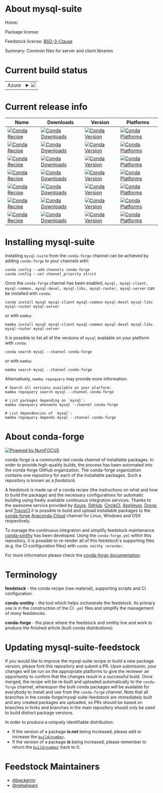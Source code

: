 About mysql-suite
=================

Home: 

Package license: 

Feedstock license: [BSD-3-Clause](https://github.com/conda-forge/mysql-feedstock/blob/main/LICENSE.txt)

Summary: Common files for server and client libraries

Current build status
====================


<table>
    
  <tr>
    <td>Azure</td>
    <td>
      <details>
        <summary>
          <a href="https://dev.azure.com/conda-forge/feedstock-builds/_build/latest?definitionId=659&branchName=main">
            <img src="https://dev.azure.com/conda-forge/feedstock-builds/_apis/build/status/mysql-feedstock?branchName=main">
          </a>
        </summary>
        <table>
          <thead><tr><th>Variant</th><th>Status</th></tr></thead>
          <tbody><tr>
              <td>linux_64_openssl1.1.1</td>
              <td>
                <a href="https://dev.azure.com/conda-forge/feedstock-builds/_build/latest?definitionId=659&branchName=main">
                  <img src="https://dev.azure.com/conda-forge/feedstock-builds/_apis/build/status/mysql-feedstock?branchName=main&jobName=linux&configuration=linux%20linux_64_openssl1.1.1" alt="variant">
                </a>
              </td>
            </tr><tr>
              <td>linux_64_openssl3</td>
              <td>
                <a href="https://dev.azure.com/conda-forge/feedstock-builds/_build/latest?definitionId=659&branchName=main">
                  <img src="https://dev.azure.com/conda-forge/feedstock-builds/_apis/build/status/mysql-feedstock?branchName=main&jobName=linux&configuration=linux%20linux_64_openssl3" alt="variant">
                </a>
              </td>
            </tr><tr>
              <td>linux_aarch64_openssl1.1.1</td>
              <td>
                <a href="https://dev.azure.com/conda-forge/feedstock-builds/_build/latest?definitionId=659&branchName=main">
                  <img src="https://dev.azure.com/conda-forge/feedstock-builds/_apis/build/status/mysql-feedstock?branchName=main&jobName=linux&configuration=linux%20linux_aarch64_openssl1.1.1" alt="variant">
                </a>
              </td>
            </tr><tr>
              <td>linux_aarch64_openssl3</td>
              <td>
                <a href="https://dev.azure.com/conda-forge/feedstock-builds/_build/latest?definitionId=659&branchName=main">
                  <img src="https://dev.azure.com/conda-forge/feedstock-builds/_apis/build/status/mysql-feedstock?branchName=main&jobName=linux&configuration=linux%20linux_aarch64_openssl3" alt="variant">
                </a>
              </td>
            </tr><tr>
              <td>linux_ppc64le_openssl1.1.1</td>
              <td>
                <a href="https://dev.azure.com/conda-forge/feedstock-builds/_build/latest?definitionId=659&branchName=main">
                  <img src="https://dev.azure.com/conda-forge/feedstock-builds/_apis/build/status/mysql-feedstock?branchName=main&jobName=linux&configuration=linux%20linux_ppc64le_openssl1.1.1" alt="variant">
                </a>
              </td>
            </tr><tr>
              <td>linux_ppc64le_openssl3</td>
              <td>
                <a href="https://dev.azure.com/conda-forge/feedstock-builds/_build/latest?definitionId=659&branchName=main">
                  <img src="https://dev.azure.com/conda-forge/feedstock-builds/_apis/build/status/mysql-feedstock?branchName=main&jobName=linux&configuration=linux%20linux_ppc64le_openssl3" alt="variant">
                </a>
              </td>
            </tr><tr>
              <td>osx_64_openssl1.1.1</td>
              <td>
                <a href="https://dev.azure.com/conda-forge/feedstock-builds/_build/latest?definitionId=659&branchName=main">
                  <img src="https://dev.azure.com/conda-forge/feedstock-builds/_apis/build/status/mysql-feedstock?branchName=main&jobName=osx&configuration=osx%20osx_64_openssl1.1.1" alt="variant">
                </a>
              </td>
            </tr><tr>
              <td>osx_64_openssl3</td>
              <td>
                <a href="https://dev.azure.com/conda-forge/feedstock-builds/_build/latest?definitionId=659&branchName=main">
                  <img src="https://dev.azure.com/conda-forge/feedstock-builds/_apis/build/status/mysql-feedstock?branchName=main&jobName=osx&configuration=osx%20osx_64_openssl3" alt="variant">
                </a>
              </td>
            </tr><tr>
              <td>osx_arm64_openssl1.1.1</td>
              <td>
                <a href="https://dev.azure.com/conda-forge/feedstock-builds/_build/latest?definitionId=659&branchName=main">
                  <img src="https://dev.azure.com/conda-forge/feedstock-builds/_apis/build/status/mysql-feedstock?branchName=main&jobName=osx&configuration=osx%20osx_arm64_openssl1.1.1" alt="variant">
                </a>
              </td>
            </tr><tr>
              <td>osx_arm64_openssl3</td>
              <td>
                <a href="https://dev.azure.com/conda-forge/feedstock-builds/_build/latest?definitionId=659&branchName=main">
                  <img src="https://dev.azure.com/conda-forge/feedstock-builds/_apis/build/status/mysql-feedstock?branchName=main&jobName=osx&configuration=osx%20osx_arm64_openssl3" alt="variant">
                </a>
              </td>
            </tr><tr>
              <td>win_64_openssl1.1.1</td>
              <td>
                <a href="https://dev.azure.com/conda-forge/feedstock-builds/_build/latest?definitionId=659&branchName=main">
                  <img src="https://dev.azure.com/conda-forge/feedstock-builds/_apis/build/status/mysql-feedstock?branchName=main&jobName=win&configuration=win%20win_64_openssl1.1.1" alt="variant">
                </a>
              </td>
            </tr><tr>
              <td>win_64_openssl3</td>
              <td>
                <a href="https://dev.azure.com/conda-forge/feedstock-builds/_build/latest?definitionId=659&branchName=main">
                  <img src="https://dev.azure.com/conda-forge/feedstock-builds/_apis/build/status/mysql-feedstock?branchName=main&jobName=win&configuration=win%20win_64_openssl3" alt="variant">
                </a>
              </td>
            </tr>
          </tbody>
        </table>
      </details>
    </td>
  </tr>
</table>

Current release info
====================

| Name | Downloads | Version | Platforms |
| --- | --- | --- | --- |
| [![Conda Recipe](https://img.shields.io/badge/recipe-mysql-green.svg)](https://anaconda.org/conda-forge/mysql) | [![Conda Downloads](https://img.shields.io/conda/dn/conda-forge/mysql.svg)](https://anaconda.org/conda-forge/mysql) | [![Conda Version](https://img.shields.io/conda/vn/conda-forge/mysql.svg)](https://anaconda.org/conda-forge/mysql) | [![Conda Platforms](https://img.shields.io/conda/pn/conda-forge/mysql.svg)](https://anaconda.org/conda-forge/mysql) |
| [![Conda Recipe](https://img.shields.io/badge/recipe-mysql--client-green.svg)](https://anaconda.org/conda-forge/mysql-client) | [![Conda Downloads](https://img.shields.io/conda/dn/conda-forge/mysql-client.svg)](https://anaconda.org/conda-forge/mysql-client) | [![Conda Version](https://img.shields.io/conda/vn/conda-forge/mysql-client.svg)](https://anaconda.org/conda-forge/mysql-client) | [![Conda Platforms](https://img.shields.io/conda/pn/conda-forge/mysql-client.svg)](https://anaconda.org/conda-forge/mysql-client) |
| [![Conda Recipe](https://img.shields.io/badge/recipe-mysql--common-green.svg)](https://anaconda.org/conda-forge/mysql-common) | [![Conda Downloads](https://img.shields.io/conda/dn/conda-forge/mysql-common.svg)](https://anaconda.org/conda-forge/mysql-common) | [![Conda Version](https://img.shields.io/conda/vn/conda-forge/mysql-common.svg)](https://anaconda.org/conda-forge/mysql-common) | [![Conda Platforms](https://img.shields.io/conda/pn/conda-forge/mysql-common.svg)](https://anaconda.org/conda-forge/mysql-common) |
| [![Conda Recipe](https://img.shields.io/badge/recipe-mysql--devel-green.svg)](https://anaconda.org/conda-forge/mysql-devel) | [![Conda Downloads](https://img.shields.io/conda/dn/conda-forge/mysql-devel.svg)](https://anaconda.org/conda-forge/mysql-devel) | [![Conda Version](https://img.shields.io/conda/vn/conda-forge/mysql-devel.svg)](https://anaconda.org/conda-forge/mysql-devel) | [![Conda Platforms](https://img.shields.io/conda/pn/conda-forge/mysql-devel.svg)](https://anaconda.org/conda-forge/mysql-devel) |
| [![Conda Recipe](https://img.shields.io/badge/recipe-mysql--libs-green.svg)](https://anaconda.org/conda-forge/mysql-libs) | [![Conda Downloads](https://img.shields.io/conda/dn/conda-forge/mysql-libs.svg)](https://anaconda.org/conda-forge/mysql-libs) | [![Conda Version](https://img.shields.io/conda/vn/conda-forge/mysql-libs.svg)](https://anaconda.org/conda-forge/mysql-libs) | [![Conda Platforms](https://img.shields.io/conda/pn/conda-forge/mysql-libs.svg)](https://anaconda.org/conda-forge/mysql-libs) |
| [![Conda Recipe](https://img.shields.io/badge/recipe-mysql--router-green.svg)](https://anaconda.org/conda-forge/mysql-router) | [![Conda Downloads](https://img.shields.io/conda/dn/conda-forge/mysql-router.svg)](https://anaconda.org/conda-forge/mysql-router) | [![Conda Version](https://img.shields.io/conda/vn/conda-forge/mysql-router.svg)](https://anaconda.org/conda-forge/mysql-router) | [![Conda Platforms](https://img.shields.io/conda/pn/conda-forge/mysql-router.svg)](https://anaconda.org/conda-forge/mysql-router) |
| [![Conda Recipe](https://img.shields.io/badge/recipe-mysql--server-green.svg)](https://anaconda.org/conda-forge/mysql-server) | [![Conda Downloads](https://img.shields.io/conda/dn/conda-forge/mysql-server.svg)](https://anaconda.org/conda-forge/mysql-server) | [![Conda Version](https://img.shields.io/conda/vn/conda-forge/mysql-server.svg)](https://anaconda.org/conda-forge/mysql-server) | [![Conda Platforms](https://img.shields.io/conda/pn/conda-forge/mysql-server.svg)](https://anaconda.org/conda-forge/mysql-server) |

Installing mysql-suite
======================

Installing `mysql-suite` from the `conda-forge` channel can be achieved by adding `conda-forge` to your channels with:

```
conda config --add channels conda-forge
conda config --set channel_priority strict
```

Once the `conda-forge` channel has been enabled, `mysql, mysql-client, mysql-common, mysql-devel, mysql-libs, mysql-router, mysql-server` can be installed with `conda`:

```
conda install mysql mysql-client mysql-common mysql-devel mysql-libs mysql-router mysql-server
```

or with `mamba`:

```
mamba install mysql mysql-client mysql-common mysql-devel mysql-libs mysql-router mysql-server
```

It is possible to list all of the versions of `mysql` available on your platform with `conda`:

```
conda search mysql --channel conda-forge
```

or with `mamba`:

```
mamba search mysql --channel conda-forge
```

Alternatively, `mamba repoquery` may provide more information:

```
# Search all versions available on your platform:
mamba repoquery search mysql --channel conda-forge

# List packages depending on `mysql`:
mamba repoquery whoneeds mysql --channel conda-forge

# List dependencies of `mysql`:
mamba repoquery depends mysql --channel conda-forge
```


About conda-forge
=================

[![Powered by
NumFOCUS](https://img.shields.io/badge/powered%20by-NumFOCUS-orange.svg?style=flat&colorA=E1523D&colorB=007D8A)](https://numfocus.org)

conda-forge is a community-led conda channel of installable packages.
In order to provide high-quality builds, the process has been automated into the
conda-forge GitHub organization. The conda-forge organization contains one repository
for each of the installable packages. Such a repository is known as a *feedstock*.

A feedstock is made up of a conda recipe (the instructions on what and how to build
the package) and the necessary configurations for automatic building using freely
available continuous integration services. Thanks to the awesome service provided by
[Azure](https://azure.microsoft.com/en-us/services/devops/), [GitHub](https://github.com/),
[CircleCI](https://circleci.com/), [AppVeyor](https://www.appveyor.com/),
[Drone](https://cloud.drone.io/welcome), and [TravisCI](https://travis-ci.com/)
it is possible to build and upload installable packages to the
[conda-forge](https://anaconda.org/conda-forge) [Anaconda-Cloud](https://anaconda.org/)
channel for Linux, Windows and OSX respectively.

To manage the continuous integration and simplify feedstock maintenance
[conda-smithy](https://github.com/conda-forge/conda-smithy) has been developed.
Using the ``conda-forge.yml`` within this repository, it is possible to re-render all of
this feedstock's supporting files (e.g. the CI configuration files) with ``conda smithy rerender``.

For more information please check the [conda-forge documentation](https://conda-forge.org/docs/).

Terminology
===========

**feedstock** - the conda recipe (raw material), supporting scripts and CI configuration.

**conda-smithy** - the tool which helps orchestrate the feedstock.
                   Its primary use is in the construction of the CI ``.yml`` files
                   and simplify the management of *many* feedstocks.

**conda-forge** - the place where the feedstock and smithy live and work to
                  produce the finished article (built conda distributions)


Updating mysql-suite-feedstock
==============================

If you would like to improve the mysql-suite recipe or build a new
package version, please fork this repository and submit a PR. Upon submission,
your changes will be run on the appropriate platforms to give the reviewer an
opportunity to confirm that the changes result in a successful build. Once
merged, the recipe will be re-built and uploaded automatically to the
`conda-forge` channel, whereupon the built conda packages will be available for
everybody to install and use from the `conda-forge` channel.
Note that all branches in the conda-forge/mysql-suite-feedstock are
immediately built and any created packages are uploaded, so PRs should be based
on branches in forks and branches in the main repository should only be used to
build distinct package versions.

In order to produce a uniquely identifiable distribution:
 * If the version of a package **is not** being increased, please add or increase
   the [``build/number``](https://docs.conda.io/projects/conda-build/en/latest/resources/define-metadata.html#build-number-and-string).
 * If the version of a package **is** being increased, please remember to return
   the [``build/number``](https://docs.conda.io/projects/conda-build/en/latest/resources/define-metadata.html#build-number-and-string)
   back to 0.

Feedstock Maintainers
=====================

* [@beckermr](https://github.com/beckermr/)
* [@nehaljwani](https://github.com/nehaljwani/)

